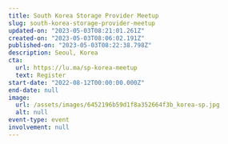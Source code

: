 ```yaml
---
title: South Korea Storage Provider Meetup
slug: south-korea-storage-provider-meetup
updated-on: "2023-05-03T08:21:01.261Z"
created-on: "2023-05-03T08:06:02.191Z"
published-on: "2023-05-03T08:22:38.798Z"
description: Seoul, Korea
cta:
  url: https://lu.ma/sp-korea-meetup
  text: Register
start-date: "2022-08-12T00:00:00.000Z"
end-date: null
image:
  url: /assets/images/6452196b59d1f8a352664f3b_korea-sp.jpg
  alt: null
event-type: event
involvement: null
---
```

